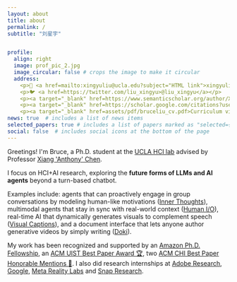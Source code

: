 ```yaml
---
layout: about
title: about
permalink: /
subtitle: "刘星宇"


profile:
  align: right
  image: prof_pic_2.jpg
  image_circular: false # crops the image to make it circular
  address: 
    <p>📧 <a href=mailto:xingyuliu@ucla.edu?subject="HTML link">xingyuliu@ucla.edu</a></p>
    <p>🐦 <a href=https://twitter.com/liu_xingyu>@liu_xingyu</a></p>
    <p><a target="_blank" href=https://www.semanticscholar.org/author/Xingyu-Bruce-Liu/2146036493>Semantic Scholar</a></p>
    <p><a target="_blank" href=https://scholar.google.com/citations?user=CTDSuK0AAAAJ>Google Scholar</a></p>
    <p><a target="_blank" href=assets/pdf/bruceliu_cv.pdf>Curriculum vitae</a></p>
news: true  # includes a list of news items
selected_papers: true # includes a list of papers marked as "selected={true}"
social: false  # includes social icons at the bottom of the page
---
```


Greetings! I'm Bruce, a Ph.D. student at the [UCLA HCI lab](https://hci.ucla.edu/) advised by Professor [Xiang 'Anthony' Chen](https://hci.prof/).


I focus on HCI+AI research, exploring the <b>future forms of LLMs and AI agents</b> beyond a turn-based chatbot. 


Examples include: agents that can proactively engage in group conversations by modeling human-like motivations ([Inner Thoughts](https://liubruce.me/inner_thoughts/)), multimodal agents that stay in sync with real-world context ([Human I/O](https://research.google/blog/human-io-detecting-situational-impairments-with-large-language-models/)), real-time AI that dynamically generates visuals to complement speech ([Visual Captions](https://research.google/blog/visual-captions-using-large-language-models-to-augment-video-conferences-with-dynamic-visuals/)), and a document interface that lets anyone author generative videos by simply writing ([Doki](https://liubruce.me/doki/)).


My work has been recognized and supported by an [Amazon Ph.D. Fellowship](https://www.sciencehub.ucla.edu/2023-amazon-fellows/), an [ACM UIST Best Paper Award 🏆](https://programs.sigchi.org/uist/2022/awards/best-papers), two [ACM CHI Best Paper Honorable Mentions 🏅](https://programs.sigchi.org/chi/2024/program/content/148270). I also did research internships at [Adobe Research](https://research.adobe.com/), [Google](https://research.google/), [Meta Reality Labs](https://about.meta.com/realitylabs/) and [Snap Research](https://www.snap.com/en-US).